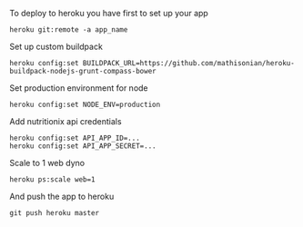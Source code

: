To deploy to heroku you have first to set up your app

```
heroku git:remote -a app_name
```

Set up custom buildpack

```
heroku config:set BUILDPACK_URL=https://github.com/mathisonian/heroku-buildpack-nodejs-grunt-compass-bower
```

Set production environment for node

```
heroku config:set NODE_ENV=production
```

Add nutritionix api credentials

```
heroku config:set API_APP_ID=...
heroku config:set API_APP_SECRET=...
```

Scale to 1 web dyno

```
heroku ps:scale web=1
```

And push the app to heroku

```
git push heroku master
```